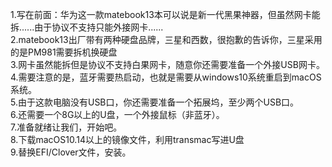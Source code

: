 1.写在前面：华为这一款matebook13本可以说是新一代黑果神器，但虽然网卡能拆......由于协议不支持只能外接网卡......<br>
2.matebook13出厂带有两种硬盘品牌，三星和西数，很抱歉的告诉你，三星采用的是PM981需要拆机换硬盘<br>
3.网卡虽然能拆但是协议不支持白果网卡，随意你还需要准备一个外接USB网卡。<br>
4.需要注意的是，蓝牙需要热启动，也就是需要从windows10系统重启到macOS系统。<br>
5.由于这款电脑没有USB口，你还需要准备一个拓展坞，至少两个USB口。<br>
6.还需要一个8G以上的U盘，一个外接鼠标（非蓝牙）。<br>
7.准备就绪让我们，开始吧。<br>
8.下载macOS10.14以上的镜像文件，利用transmac写进U盘<br>
9.替换EFI/Clover文件，安装。<br>
